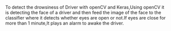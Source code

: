 To detect the drowsiness of Driver with openCV and Keras,Using openCV it is detecting the face of a driver and then feed the image of the face to the classifier where it detects whether eyes are open or not.If eyes are close for more than 1 minute,It plays an alarm to awake the driver. 
